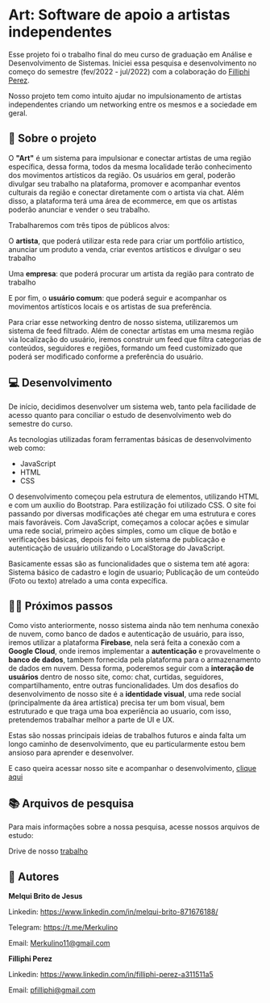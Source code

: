 # Art: Software de apoio a artistas independentes


Esse projeto foi o trabalho final do meu curso de graduação em Análise e Desenvolvimento de Sistemas. 
Iniciei essa pesquisa e desenvolvimento no começo do semestre (fev/2022 - jul/2022) com a colaboração do [Filliphi Perez](https://www.linkedin.com/in/filliphi-perez-a311511a5).<br>

Nosso projeto tem como intuito ajudar no impulsionamento de artistas independentes criando um networking entre os mesmos e a sociedade em geral. 

## 🤔 Sobre o projeto

O **"Art"** é um sistema para impulsionar e conectar artistas de uma região específica, dessa forma, todos da mesma localidade terão conhecimento 
dos movimentos artísticos da região. Os usuários em geral, poderão divulgar seu trabalho na plataforma, promover e acompanhar eventos culturais
da região e conectar diretamente com o artista via chat. Além disso, a plataforma terá uma área de ecommerce, em que os artistas poderão anunciar
e vender o seu trabalho. 

Trabalharemos com três tipos de públicos alvos:

O **artista**, que poderá utilizar esta rede para criar um portfólio artístico, anunciar um produto a venda, criar eventos artísticos e divulgar o seu
trabalho

Uma **empresa**: que poderá procurar um artista da região para contrato de trabalho

E por fim, o **usuário comum**: que poderá seguir e acompanhar os movimentos artísticos locais e os artistas de sua preferência.

Para criar esse networking dentro de nosso sistema, utilizaremos um sistema de feed filtrado. Além de conectar artistas em uma mesma região
via localização do usuário, iremos construir um feed que filtra categorias de conteúdos, seguidores e regiões, formando um feed customizado que poderá
ser modificado conforme a preferência do usuário.

## 💻 Desenvolvimento

De início, decidimos desenvolver um sistema web, tanto pela facilidade de acesso quanto para conciliar o estudo de desenvolvimento web 
do semestre do curso. <br>

As tecnologias utilizadas foram ferramentas básicas de desenvolvimento web como:

 - JavaScript
 - HTML
 - CSS
 
O desenvolvimento começou pela estrutura de elementos, utilizando HTML e com um auxílio do Bootstrap. Para estilização foi utilizado CSS. O site foi
passando por diversas modificações até chegar em uma estrutura e cores mais favoráveis. Com JavaScript, começamos a colocar ações e simular uma rede social,
primeiro ações simples, como um clique de botão e verificações básicas, depois foi feito um sistema de publicação e autenticação de usuário utilizando o 
LocalStorage do JavaScript.

Basicamente essas são as funcionalidades que o sistema tem até agora: Sistema básico de cadastro e login de usuario; Publicação de um conteúdo (Foto ou texto)
atrelado a uma conta expecífica.

## 👨‍💻 Próximos passos

Como visto anteriormente, nosso sistema ainda não tem nenhuma conexão de nuvem, como banco de dados e autenticação de usuário, para isso, iremos
utilizar a plataforma **Firebase**, nela será feita a conexão com a **Google Cloud**, onde iremos implementar a **autenticação** e provavelmente o 
**banco de dados**, tambem fornecida pela plataforma para o armazenamento de dados em nuvem. Dessa forma, poderemos seguir com a **interação de usuários** 
dentro de nosso site, como: chat, curtidas, seguidores, compartilhamento, entre outras funcionalidades. 
Um dos desafios do desenvolvimento de nosso site é a **identidade visual**, uma rede social (principalmente da área artística) precisa ter um bom visual,
bem estruturado e que traga uma boa experiência ao usuario, com isso, pretendemos trabalhar melhor a parte de UI e UX.

Estas são nossas principais ideias de trabalhos futuros e ainda falta um longo caminho de desenvolvimento, que eu particularmente estou bem ansioso para
aprender e desenvolver.

E caso queira acessar nosso site e acompanhar o desenvolvimento, [clique aqui](https://projetoart-d923c.web.app)

## 📚 Arquivos de pesquisa

Para mais informações sobre a nossa pesquisa, acesse nossos arquivos de estudo:

Drive de nosso [trabalho](https://drive.google.com/drive/folders/1HJIAaqCoQRn8bCRR33FmuTrg6kVR76S5?usp=sharing)

## 🤝 Autores

**Melqui Brito de Jesus**

Linkedin: https://www.linkedin.com/in/melqui-brito-871676188/

Telegram: https://t.me/Merkulino

Email: Merkulino11@gmail.com
<br>

**Filliphi Perez**

Linkedin: https://www.linkedin.com/in/filliphi-perez-a311511a5

Email: pfilliphi@gmail.com 

